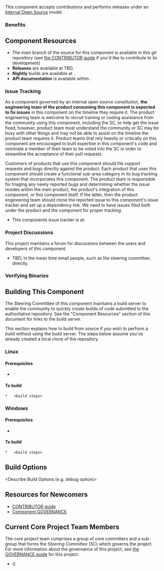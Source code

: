 # <Project Name>

<Brief project description>

This component accepts contributions and performs releases under an [Internal Open Source](http://wiki.esecurity.net:8090/display/ENG/Internal+Open+Source) model.

### Benefits

<Description of benefits>

## Component Resources

*   The main branch of the source for this component is available in this git repository (see [the CONTRIBUTOR guide](CONTRIBUTOR.md) if you'd like to contribute to its development)
*   **Releases** are available at TBD.
*   **Nightly** builds are available at <Link to Build server>.
*   **API documentation** is available within <location of documentation>.

### Issue Tracking

As a component governed by an internal open source constitution, **the engineering team of the product consuming this component is expected to fix issues** in this component on the timeline they require it.  The product engineering team is welcome to recruit training or coding assistance from the community using this component, including the SC, to help get the issue fixed, however, product team must understand the community or SC may be busy with other things and may not be able to assist on the timeline the product team requires it.  Product teams that rely heavily or critically on this component are encouraged to built expertise in this component's code and nominate a member of their team to be voted into the SC in order to streamline the acceptance of their pull requests.

Customers of products that use this component should file support requests and bugs directly against the product. Each product that uses this component should create a functional sub-area category in its bug tracking system that incorporates this component. The product team is responsible for triaging any newly reported bugs and determining whether the issue resides within the main product, the product's integration of this component, or this component itself. If the latter, then the product engineering team should clone the reported issue to this component's issue tracker and set up a dependency link. We need to have issues filed both under the product and the component for proper tracking.

*   This components issue tracker is at: [<Project Defect Tracking URL>](<Project Defect Tracking URL>)

### Project Discussions

This project maintains a forum for discussions between the users and developers of this component.

*   TBD; in the mean time email people, such as the steering committee, directly.

### Verifying Binaries

<How To Verify Binaries>

## Building This Component

The Steering Committee of this component maintains a build server to enable the community to quickly create builds of code submitted to the authoritative repository.  See the "Component Resources" section of this document for links to the build server.

This section explains how to build from source if you wish to perform a build without using the build server.  The steps below assume you've already created a local clone of the repository.

### Linux

#### Prerequisites

*   <List Prerequisites>

#### To build

```
*   <build steps>
```

### Windows

#### Prerequisites

*   <List Prerequisites>

#### To build

```
*   <build steps>
```


## Build Options

<Describe Build Options (e.g. debug option)>

## Resources for Newcomers

*   [CONTRIBUTOR guide](CONTRIBUTOR.md)
*   [Component GOVERNANCE](GOVERNANCE.md)

## Current Core Project Team Members

The core project team comprises a group of core committers and a sub-group that forms the _Steering Committee_ (SC) which governs the project. For more information about the governance of this project, see [the GOVERNANCE guide](GOVERNANCE.md) for this project.

*   **<Full Name>** (_<Role>_) [<Email>](<Email>)
